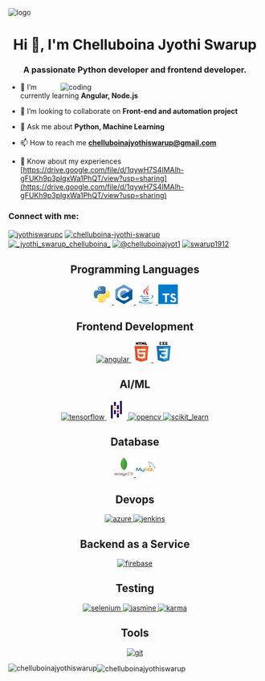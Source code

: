 ![logo](https://previews.123rf.com/images/trueffelpix/trueffelpix1802/trueffelpix180200006/95150923-banner-programming-and-coding-background-vector-illustration-with-icons-and-keywords.jpg)
<h1 align="center">Hi 👋, I'm Chelluboina Jyothi Swarup</h1>
<h3 align="center">A passionate Python developer and frontend developer.</h3>

<img align="right" src="https://camo.githubusercontent.com/8bf6f6d78abc81fcf9c49f10649423e73ea44bc248e83aaae8759d401c829a84/68747470733a2f2f70687973696373677572756b756c2e66696c65732e776f726470726573732e636f6d2f323031392f30322f6368617261637465722d312e676966" alt="coding" width="400">

- 🌱 I’m currently learning **Angular, Node.js**

- 👯 I’m looking to collaborate on **Front-end and automation project**

- 💬 Ask me about **Python, Machine Learning**

- 📫 How to reach me **chelluboinajyothiswarup@gmail.com**

- 📄 Know about my experiences
[https://drive.google.com/file/d/1qywH7S4lMAlh-gFUKh9p3plgxWa1PhQT/view?usp=sharing](https://drive.google.com/file/d/1qywH7S4lMAlh-gFUKh9p3plgxWa1PhQT/view?usp=sharing)

<h3 align="left">Connect with me:</h3>
<p align="left">
    <a href="https://twitter.com/jyothiswarupc" target="blank"><img align="center"
            src="https://raw.githubusercontent.com/rahuldkjain/github-profile-readme-generator/master/src/images/icons/Social/twitter.svg"
            alt="jyothiswarupc" height="30" width="40" /></a>
    <a href="https://linkedin.com/in/chelluboina-jyothi-swarup" target="blank"><img align="center"
            src="https://raw.githubusercontent.com/rahuldkjain/github-profile-readme-generator/master/src/images/icons/Social/linked-in-alt.svg"
            alt="chelluboina-jyothi-swarup" height="30" width="40" /></a>
    <a href="https://instagram.com/_jyothi_swarup_chelluboina_" target="blank"><img align="center"
            src="https://raw.githubusercontent.com/rahuldkjain/github-profile-readme-generator/master/src/images/icons/Social/instagram.svg"
            alt="_jyothi_swarup_chelluboina_" height="30" width="40" /></a>
    <a href="https://www.hackerrank.com/@chelluboinajyot1" target="blank"><img align="center"
            src="https://raw.githubusercontent.com/rahuldkjain/github-profile-readme-generator/master/src/images/icons/Social/hackerrank.svg"
            alt="@chelluboinajyot1" height="30" width="40" /></a>
    <a href="https://www.leetcode.com/swarup1912" target="blank"><img align="center"
            src="https://raw.githubusercontent.com/rahuldkjain/github-profile-readme-generator/master/src/images/icons/Social/leet-code.svg"
            alt="swarup1912" height="30" width="40" /></a>
</p>

<h2 align="center">Programming Languages</h2>
<p align="center"> <a href="https://www.python.org" target="_blank" rel="noreferrer"> <img
            src="https://raw.githubusercontent.com/devicons/devicon/master/icons/python/python-original.svg"
            alt="python" width="40" height="40" /> </a> <a href="https://www.cprogramming.com/" target="_blank"
        rel="noreferrer"> <img src="https://raw.githubusercontent.com/devicons/devicon/master/icons/c/c-original.svg"
            alt="c" width="40" height="40" /> </a> <a href="https://www.java.com" target="_blank" rel="noreferrer"> <img
            src="https://raw.githubusercontent.com/devicons/devicon/master/icons/java/java-original.svg" alt="java"
            width="40" height="40" /> </a> <a href="https://www.typescriptlang.org/" target="_blank" rel="noreferrer">
        <img src="https://raw.githubusercontent.com/devicons/devicon/master/icons/typescript/typescript-original.svg"
            alt="typescript" width="40" height="40" /> </a> </p>

<h2 align="center">Frontend Development</h2>
<p align="center"><a href="https://angular.io" target="_blank" rel="noreferrer"> <img
            src="https://angular.io/assets/images/logos/angular/angular.svg" alt="angular" width="40" height="40" />
    </a> <a href="https://www.w3.org/html/" target="_blank" rel="noreferrer"> <img
            src="https://raw.githubusercontent.com/devicons/devicon/master/icons/html5/html5-original-wordmark.svg"
            alt="html5" width="40" height="40" /> </a> <a href="https://www.w3schools.com/css/" target="_blank"
        rel="noreferrer"> <img
            src="https://raw.githubusercontent.com/devicons/devicon/master/icons/css3/css3-original-wordmark.svg"
            alt="css3" width="40" height="40" /> </a></p>

<h2 align="center">AI/ML</h2>
<p align="center"> <a href="https://www.tensorflow.org" target="_blank" rel="noreferrer"> <img
    src="https://www.vectorlogo.zone/logos/tensorflow/tensorflow-icon.svg" alt="tensorflow" width="40"
    height="40" /> </a> <a href="https://pandas.pydata.org/" target="_blank" rel="noreferrer"> <img
        src="https://raw.githubusercontent.com/devicons/devicon/2ae2a900d2f041da66e950e4d48052658d850630/icons/pandas/pandas-original.svg"
        alt="pandas" width="40" height="40" /> </a> <a href="https://opencv.org/" target="_blank" rel="noreferrer">
            <img src="https://www.vectorlogo.zone/logos/opencv/opencv-icon.svg" alt="opencv" width="40" height="40" /> </a> <a href="https://scikit-learn.org/" target="_blank" rel="noreferrer"> <img
                src="https://upload.wikimedia.org/wikipedia/commons/0/05/Scikit_learn_logo_small.svg" alt="scikit_learn"
                width="40" height="40" /> </a></p>

<h2 align="center">Database</h2>
<p align="center"><a href="https://www.mongodb.com/" target="_blank" rel="noreferrer"> <img
    src="https://raw.githubusercontent.com/devicons/devicon/master/icons/mongodb/mongodb-original-wordmark.svg"
    alt="mongodb" width="40" height="40" /> </a> <a href="https://www.mysql.com/" target="_blank" rel="noreferrer"> <img
        src="https://raw.githubusercontent.com/devicons/devicon/master/icons/mysql/mysql-original-wordmark.svg"
        alt="mysql" width="40" height="40" /> </a></p>

<h2 align="center">Devops</h2>
<p align="center"><a href="https://azure.microsoft.com/en-in/" target="_blank" rel="noreferrer"> <img
    src="https://www.vectorlogo.zone/logos/microsoft_azure/microsoft_azure-icon.svg" alt="azure" width="40"
    height="40" /> </a> <a href="https://www.jenkins.io" target="_blank" rel="noreferrer"> <img
        src="https://www.vectorlogo.zone/logos/jenkins/jenkins-icon.svg" alt="jenkins" width="40" height="40" />
</a></p>

<h2 align="center">Backend as a Service</h2>
<p align="center"><a href="https://firebase.google.com/" target="_blank" rel="noreferrer"> <img
    src="https://www.vectorlogo.zone/logos/firebase/firebase-icon.svg" alt="firebase" width="40" height="40" />
</a></p>

<h2 align="center">Testing</h2>
<p align="center"><a href="https://www.selenium.dev" target="_blank" rel="noreferrer"> <img
    src="https://raw.githubusercontent.com/detain/svg-logos/780f25886640cef088af994181646db2f6b1a3f8/svg/selenium-logo.svg"
    alt="selenium" width="40" height="40" /> </a> <a href="https://jasmine.github.io/" target="_blank" rel="noreferrer"> <img
        src="https://www.vectorlogo.zone/logos/jasmine/jasmine-icon.svg" alt="jasmine" width="40" height="40" />
</a> <a href="https://karma-runner.github.io/latest/index.html" target="_blank" rel="noreferrer"> <img
    src="https://raw.githubusercontent.com/detain/svg-logos/780f25886640cef088af994181646db2f6b1a3f8/svg/karma.svg"
    alt="karma" width="40" height="40" /> </a></p>

<h2 align="center">Tools</h2>
<p align="center">
    <a href="https://git-scm.com/" target="_blank" rel="noreferrer"> <img
            src="https://www.vectorlogo.zone/logos/git-scm/git-scm-icon.svg" alt="git" width="40" height="40" /> </a></p>

<p><img align="left"
        src="https://github-readme-stats.vercel.app/api/top-langs?username=chelluboinajyothiswarup&show_icons=true&locale=en&layout=compact"
        alt="chelluboinajyothiswarup" /></p>
<p><img align="center" src="https://github-readme-streak-stats.herokuapp.com/?user=chelluboinajyothiswarup&" alt="chelluboinajyothiswarup" /></p>
